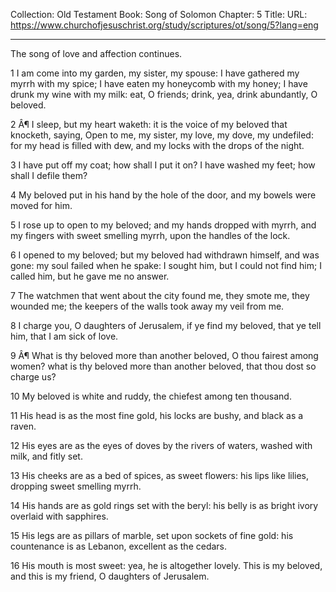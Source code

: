 Collection: Old Testament
Book: Song of Solomon
Chapter: 5
Title: 
URL: https://www.churchofjesuschrist.org/study/scriptures/ot/song/5?lang=eng

---

The song of love and affection continues.

1 I am come into my garden, my sister, my spouse: I have gathered my myrrh with my spice; I have eaten my honeycomb with my honey; I have drunk my wine with my milk: eat, O friends; drink, yea, drink abundantly, O beloved.

2 Â¶ I sleep, but my heart waketh: it is the voice of my beloved that knocketh, saying, Open to me, my sister, my love, my dove, my undefiled: for my head is filled with dew, and my locks with the drops of the night.

3 I have put off my coat; how shall I put it on? I have washed my feet; how shall I defile them?

4 My beloved put in his hand by the hole of the door, and my bowels were moved for him.

5 I rose up to open to my beloved; and my hands dropped with myrrh, and my fingers with sweet smelling myrrh, upon the handles of the lock.

6 I opened to my beloved; but my beloved had withdrawn himself, and was gone: my soul failed when he spake: I sought him, but I could not find him; I called him, but he gave me no answer.

7 The watchmen that went about the city found me, they smote me, they wounded me; the keepers of the walls took away my veil from me.

8 I charge you, O daughters of Jerusalem, if ye find my beloved, that ye tell him, that I am sick of love.

9 Â¶ What is thy beloved more than another beloved, O thou fairest among women? what is thy beloved more than another beloved, that thou dost so charge us?

10 My beloved is white and ruddy, the chiefest among ten thousand.

11 His head is as the most fine gold, his locks are bushy, and black as a raven.

12 His eyes are as the eyes of doves by the rivers of waters, washed with milk, and fitly set.

13 His cheeks are as a bed of spices, as sweet flowers: his lips like lilies, dropping sweet smelling myrrh.

14 His hands are as gold rings set with the beryl: his belly is as bright ivory overlaid with sapphires.

15 His legs are as pillars of marble, set upon sockets of fine gold: his countenance is as Lebanon, excellent as the cedars.

16 His mouth is most sweet: yea, he is altogether lovely. This is my beloved, and this is my friend, O daughters of Jerusalem.
